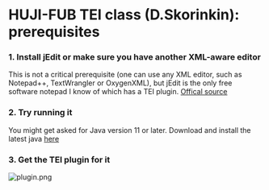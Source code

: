 # HUJI-FUB TEI class (D.Skorinkin): prerequisites


### 1. Install jEdit or make sure you have another XML-aware editor

This is not a critical prerequisite (one can use any XML editor, such as Notepad++, TextWrangler or OxygenXML), but jEdit is the only free software notepad I know of which has a TEI plugin. [Offical source](http://www.jedit.org/index.php?page=download) 

### 2. Try running it

You might get asked for Java version 11 or later. Download and install the latest java [here](https://www.oracle.com/java/technologies/downloads/)

### 3. Get the TEI plugin for it

![plugin.png](plugin)
